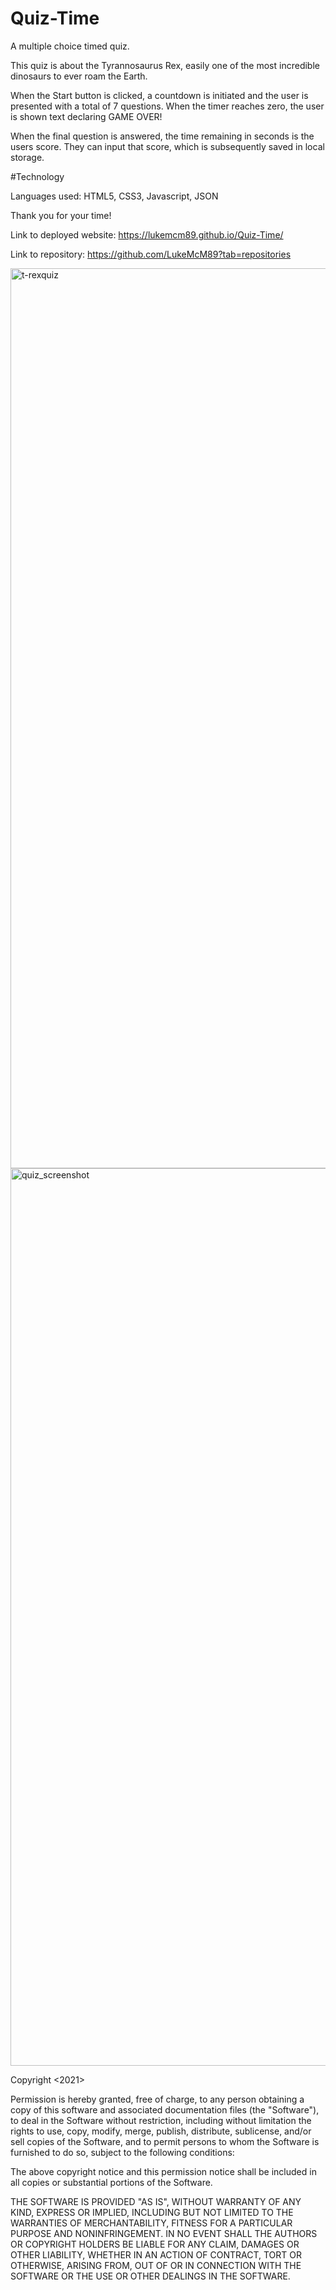 # Quiz-Time

A multiple choice timed quiz.

This quiz is about the Tyrannosaurus Rex, easily one of the most incredible dinosaurs to ever roam the Earth.

When the Start button is clicked, a countdown is initiated and the user is presented with a total of 7 questions. 
When the timer reaches zero, the user is shown text declaring GAME OVER!

When the final question is answered, the time remaining in seconds is the users score. They can input that score, which is subsequently saved in local storage.

#Technology

Languages used: HTML5, CSS3, Javascript, JSON

Thank you for your time!

Link to deployed website: https://lukemcm89.github.io/Quiz-Time/

Link to repository: https://github.com/LukeMcM89?tab=repositories


<img width="1440" alt="t-rexquiz" src="https://user-images.githubusercontent.com/80003989/123296432-a45b2200-d4e4-11eb-8b8c-90d573f3d9ae.png">

<img width="1436" alt="quiz_screenshot" src="https://user-images.githubusercontent.com/80003989/127021234-a63ce025-4b7e-4d05-a284-cb8aa9a9d073.png">

Copyright <2021> <Luke McMurtrie>

Permission is hereby granted, free of charge, to any person obtaining a copy of this software and associated documentation files (the "Software"), to deal in the Software without restriction, including without limitation the rights to use, copy, modify, merge, publish, distribute, sublicense, and/or sell copies of the Software, and to permit persons to whom the Software is furnished to do so, subject to the following conditions:

The above copyright notice and this permission notice shall be included in all copies or substantial portions of the Software.

THE SOFTWARE IS PROVIDED "AS IS", WITHOUT WARRANTY OF ANY KIND, EXPRESS OR IMPLIED, INCLUDING BUT NOT LIMITED TO THE WARRANTIES OF MERCHANTABILITY, FITNESS FOR A PARTICULAR PURPOSE AND NONINFRINGEMENT. IN NO EVENT SHALL THE AUTHORS OR COPYRIGHT HOLDERS BE LIABLE FOR ANY CLAIM, DAMAGES OR OTHER LIABILITY, WHETHER IN AN ACTION OF CONTRACT, TORT OR OTHERWISE, ARISING FROM, OUT OF OR IN CONNECTION WITH THE SOFTWARE OR THE USE OR OTHER DEALINGS IN THE SOFTWARE.
